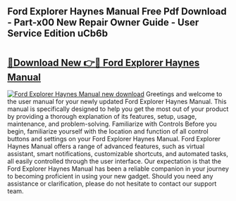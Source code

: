 ## Ford Explorer Haynes Manual Free Pdf Download - Part-x00 New Repair Owner Guide - User Service Edition uCb6b

# <h2><a href="http://bc20467.oget.top/?id=Ford+Explorer+Haynes+Manual">🔗Download New 👉🔴 Ford Explorer Haynes Manual</a></h2>

[![Ford Explorer Haynes Manual new download](https://i.imgur.com/5g1atiW.png)](http://bc20467.oget.top/?id=Ford+Explorer+Haynes+Manual)
Greetings and welcome to the user manual for your newly updated Ford Explorer Haynes Manual. This manual is specifically designed to help you get the most out of your product by providing a thorough explanation of its features, setup, usage, maintenance, and problem-solving. Familiarize with Controls Before you begin, familiarize yourself with the location and function of all control buttons and settings on your Ford Explorer Haynes Manual. Ford Explorer Haynes Manual offers a range of advanced features, such as virtual assistant, smart notifications, customizable shortcuts, and automated tasks, all easily controlled through the user interface. Our expectation is that the Ford Explorer Haynes Manual has been a reliable companion in your journey to becoming proficient in using your new gadget. Should you need any assistance or clarification, please do not hesitate to contact our support team.
